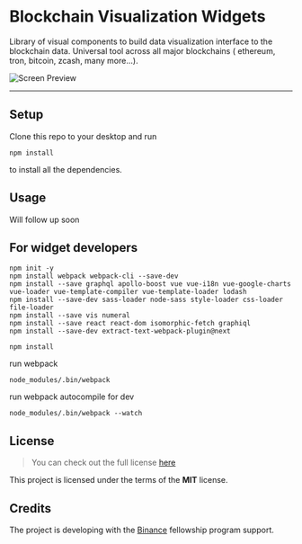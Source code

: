 Blockchain Visualization Widgets
============

Library of visual components to build data visualization interface to the blockchain data.
Universal tool across all major blockchains ( ethereum, tron, bitcoin, zcash, many more...).

![Screen Preview](https://raw.githubusercontent.com/bitquery/widgets/master/doc/files/screen1.png)

---

## Setup

Clone this repo to your desktop and run 

`npm install` 

to install all the dependencies.


## Usage

Will follow up soon

For widget developers
-----------
```
npm init -y
npm install webpack webpack-cli --save-dev
npm install --save graphql apollo-boost vue vue-i18n vue-google-charts vue-loader vue-template-compiler vue-template-loader lodash
npm install --save-dev sass-loader node-sass style-loader css-loader file-loader
npm install --save vis numeral
npm install --save react react-dom isomorphic-fetch graphiql
npm install --save-dev extract-text-webpack-plugin@next
```

```
npm install
```

run webpack
```
node_modules/.bin/webpack
```


run webpack autocompile for dev
```
node_modules/.bin/webpack --watch
```


## License
>You can check out the full license [here](https://github.com/bitquery/widgets/blob/master/LICENSE)

This project is licensed under the terms of the **MIT** license.

## Credits

The project is developing with the [Binance](https://binance.com) fellowship program support.